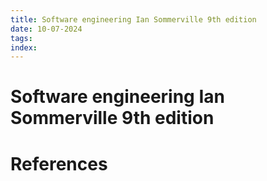 ```yaml
---
title: Software engineering Ian Sommerville 9th edition
date: 10-07-2024
tags: 
index: 
---
```


# Software engineering Ian Sommerville 9th edition

# References